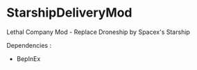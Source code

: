 # StarshipDeliveryMod
 Lethal Company Mod - Replace Droneship by Spacex's Starship

 Dependencies :
 - BepInEx

